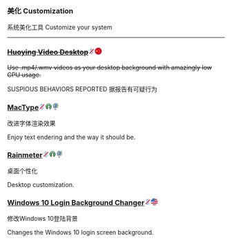 ### 美化   Customization

系统美化工具   Customize your system

---

### [~~Huoying Video Desktop~~](http://huoying666.com/)![](/assets/图片2.png)![](/assets/china.png)

~~Use .mp4/.wmv videos as your desktop background with amazingly low CPU usage.~~

SUSPIOUS BEHAVIORS REPORTED  据报告有可疑行为

### [MacType](http://www.mactype.net/)![](/assets/图片2.png)![](/assets/open-source-icon.png)![](/assets/earth-globe.png)

改进字体渲染效果

Enjoy text endering and the way it should be.

### [Rainmeter](/www.rainmeter.net)![](/assets/图片2.png)![](/assets/open-source-icon.png)![](/assets/earth-globe.png)

桌面个性化

Desktop customization.

### [**Windows 10 Login Background Changer**](https://github.com/PFCKrutonium/Windows-10-Login-Background-Changer)![](/assets/图片2.png)![](/assets/united-states.png)

修改Windows 10登陆背景

Changes the Windows 10 login screen background.

